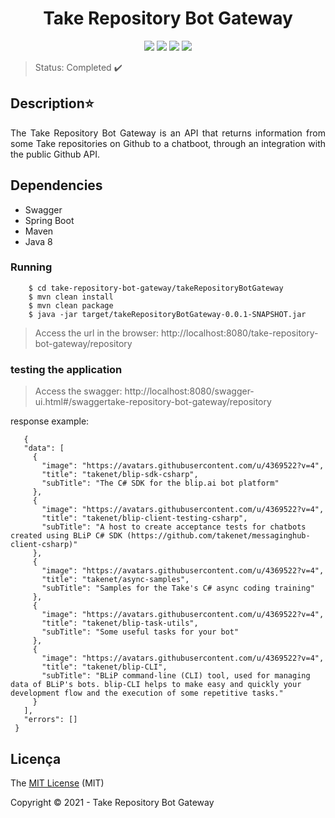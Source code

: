 
<h1 align="center"> Take Repository Bot Gateway </h1>

<p align="center">
  <img src="https://img.shields.io/static/v1?label=java&message=language&color=red&style=plastic&logo=JAVA"/>
  <img src="https://img.shields.io/static/v1?label=spring&message=framework&color=green&style=plastic&logo=SPRING"/>
  <img src="http://img.shields.io/static/v1?label=license&message=MIT&color=green&style=plastic"/>
  <img src="http://img.shields.io/static/v1?label=status&message=completed&color=red&style=plastic"/>
</p>

> Status: Completed :heavy_check_mark:


## Description:star:
<p align="justify">
The Take Repository Bot Gateway is an API that returns information from some Take repositories on Github to a chatboot, through an integration with the public Github API.
</p>

## Dependencies
  - Swagger
  - Spring Boot 
  - Maven
  - Java 8

### Running
 ``` $ git clone https://github.com/JoaoVictorfss/take-repository-bot-gateway.git
     $ cd take-repository-bot-gateway/takeRepositoryBotGateway
     $ mvn clean install
     $ mvn clean package
     $ java -jar target/takeRepositoryBotGateway-0.0.1-SNAPSHOT.jar
 ```
 > Access the url in the browser: http://localhost:8080/take-repository-bot-gateway/repository

### testing the application
 > Access the swagger: http://localhost:8080/swagger-ui.html#/swaggertake-repository-bot-gateway/repository
 
 <p>
  response example: 
 
 ```
    {
    "data": [
      {
        "image": "https://avatars.githubusercontent.com/u/4369522?v=4",
        "title": "takenet/blip-sdk-csharp",
        "subTitle": "The C# SDK for the blip.ai bot platform"
      },
      {
        "image": "https://avatars.githubusercontent.com/u/4369522?v=4",
        "title": "takenet/blip-client-testing-csharp",
        "subTitle": "A host to create acceptance tests for chatbots created using BLiP C# SDK (https://github.com/takenet/messaginghub-client-csharp)"
      },
      {
        "image": "https://avatars.githubusercontent.com/u/4369522?v=4",
        "title": "takenet/async-samples",
        "subTitle": "Samples for the Take's C# async coding training"
      },
      {
        "image": "https://avatars.githubusercontent.com/u/4369522?v=4",
        "title": "takenet/blip-task-utils",
        "subTitle": "Some useful tasks for your bot"
      },
      {
        "image": "https://avatars.githubusercontent.com/u/4369522?v=4",
        "title": "takenet/blip-CLI",
        "subTitle": "BLiP command-line (CLI) tool, used for managing data of BLiP's bots. blip-CLI helps to make easy and quickly your development flow and the execution of some repetitive tasks."
      }
    ],
    "errors": []
  }
  ```
 
 

## Licença 
The [MIT License](https://github.com/JoaoVictorfss/take-repository-bot-gateway/blob/master/LICENSE) (MIT)

  Copyright :copyright: 2021 - Take Repository Bot Gateway
